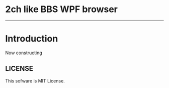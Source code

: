 # 2ch like BBS WPF browser
---

# Introduction
Now constructing

## LICENSE
 This sofware is MIT License.
